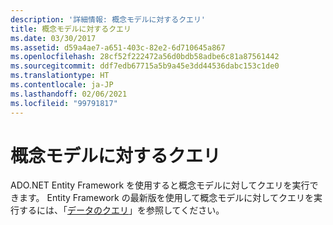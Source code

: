 ```yaml
---
description: '詳細情報: 概念モデルに対するクエリ'
title: 概念モデルに対するクエリ
ms.date: 03/30/2017
ms.assetid: d59a4ae7-a651-403c-82e2-6d710645a867
ms.openlocfilehash: 28cf52f222472a56d0bdb58adbe6c81a87561442
ms.sourcegitcommit: ddf7edb67715a5b9a45e3dd44536dabc153c1de0
ms.translationtype: HT
ms.contentlocale: ja-JP
ms.lasthandoff: 02/06/2021
ms.locfileid: "99791817"
---
```

# <a name="querying-a-conceptual-model"></a>概念モデルに対するクエリ

ADO.NET Entity Framework を使用すると概念モデルに対してクエリを実行できます。 Entity Framework の最新版を使用して概念モデルに対してクエリを実行するには、「[データのクエリ](/ef/ef6/querying/index)」を参照してください。
